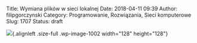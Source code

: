 Title: Wymiana plików w sieci lokalnej
Date: 2018-04-11 09:39
Author: filipgorczynski
Category: Programowanie, Rozwiązania, Sieci komputerowe
Slug: 1707
Status: draft

![](https://filipgorczynski.files.wordpress.com/2015/04/python1.png){.alignleft .size-full .wp-image-1002 width="128" height="128"}
